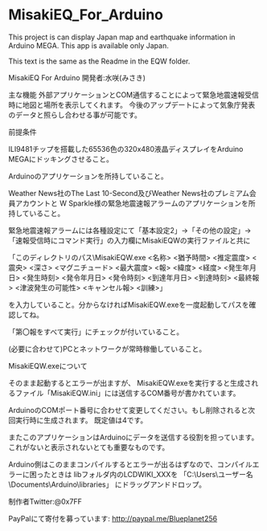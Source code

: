 # MisakiEQ_For_Arduino
This project is can display Japan map and earthquake information in Arduino MEGA. This app is available only Japan.

This text is the same as the Readme in the EQW folder.

MisakiEQ For Arduino 
開発者:水咲(みさき)

主な機能
外部アプリケーションとCOM通信することによって緊急地震速報受信時に地図と場所を表示してくれます。
今後のアップデートによって気象庁発表のデータと照らし合わせる事が可能です。

前提条件

ILI9481チップを搭載した65536色の320x480液晶ディスプレイをArduino MEGAにドッキングさせること。

Arduinoのアプリケーションを所持していること。

Weather News社のThe Last 10-Second及びWeather News社のプレミアム会員アカウントと
W Sparkle様の緊急地震速報アラームのアプリケーションを所持していること。

緊急地震速報アラームには各種設定にて「基本設定2」→「その他の設定」→「速報受信時にコマンド実行」の入力欄にMisakiEQWの実行ファイルと共に

「このディレクトリのパス\MisakiEQW.exe <名称> <猶予時間> <推定震度> <震央> <深さ> <マグニチュード> <最大震度> <報> <緯度> <経度> <発生年月日> <発生時刻> <発令年月日> <発令時刻> <到達年月日> <到達時刻> <最終報> <津波発生の可能性> <キャンセル報> <訓練>」

を入力していること。分からなければMisakiEQW.exeを一度起動してパスを確認してね。

「第〇報をすべて実行」にチェックが付いていること。

(必要に合わせて)PCとネットワークが常時稼働していること。

MisakiEQW.exeについて

そのまま起動するとエラーが出ますが、
MisakiEQW.exeを実行すると生成されるファイル「MisakiEQW.ini」には送信するCOM番号が書かれています。

ArduinoのCOMポート番号に合わせて変更してください。もし削除されると次回実行時に生成されます。
既定値は4です。

またこのアプリケーションはArduinoにデータを送信する役割を担っています。これがないと表示されないとても重要なものです。

Arduino側はこのままコンパイルするとエラーが出るはずなので、コンパイルエラーに困ったときは
libフォルダ内のLCDWIKI_XXXを
「C:\Users\ユーザー名\Documents\Arduino\libraries」
にドラッグアンドドロップ。

制作者Twitter:@0x7FF

PayPalにて寄付を募っています: http://paypal.me/Blueplanet256
